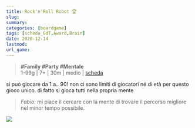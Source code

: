 ```yaml
---
title: Rock'n'Roll Robot 🏆
slug: 
summary: 
categories: [boardgame]
tags: [scheda_GdT,Award,Brain]
date: 2020-12-14
lastmod: 
url_game: 
---
```

> **#Family #Party #Mentale**    
> 1-99g | 7+ | 30m | medio | [scheda](https://www.boardgamegeek.com/boardgame/51/ricochet-robots)  

si può giocare da 1 a.. 90!
non ci sono limiti di giocatori né di età per questo gioco unico.
di fatto si gioca tutti nella propria mente

> *Fabio:*
> mi piace il cercare con la mente di trovare il percorso migliore nel minor tempo possibile.

![](img/rockrollrobot.jpg)

